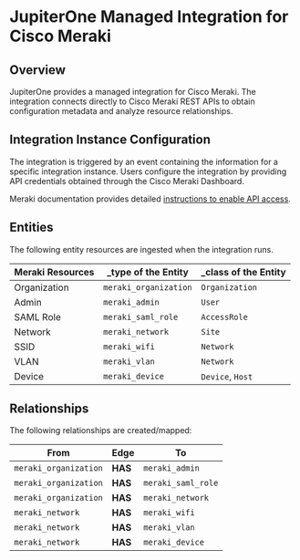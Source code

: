 # JupiterOne Managed Integration for Cisco Meraki

## Overview

JupiterOne provides a managed integration for Cisco Meraki. The integration
connects directly to Cisco Meraki REST APIs to obtain configuration metadata and
analyze resource relationships.

## Integration Instance Configuration

The integration is triggered by an event containing the information for a
specific integration instance. Users configure the integration by providing API
credentials obtained through the Cisco Meraki Dashboard.

Meraki documentation provides detailed [instructions to enable API access][1].

## Entities

The following entity resources are ingested when the integration runs.

| Meraki Resources | \_type of the Entity  | \_class of the Entity |
| ---------------- | --------------------- | --------------------- |
| Organization     | `meraki_organization` | `Organization`        |
| Admin            | `meraki_admin`        | `User`                |
| SAML Role        | `meraki_saml_role`    | `AccessRole`          |
| Network          | `meraki_network`      | `Site`                |
| SSID             | `meraki_wifi`         | `Network`             |
| VLAN             | `meraki_vlan`         | `Network`             |
| Device           | `meraki_device`       | `Device`, `Host`      |

## Relationships

The following relationships are created/mapped:

| From                  | Edge    | To                 |
| --------------------- | ------- | ------------------ |
| `meraki_organization` | **HAS** | `meraki_admin`     |
| `meraki_organization` | **HAS** | `meraki_saml_role` |
| `meraki_organization` | **HAS** | `meraki_network`   |
| `meraki_network`      | **HAS** | `meraki_wifi`      |
| `meraki_network`      | **HAS** | `meraki_vlan`      |
| `meraki_network`      | **HAS** | `meraki_device`    |

[1]:
  https://documentation.meraki.com/zGeneral_Administration/Other_Topics/The_Cisco_Meraki_Dashboard_API
